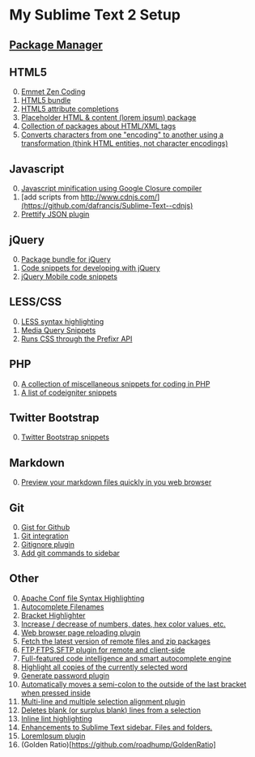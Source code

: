 My Sublime Text 2 Setup
==========

[Package Manager](https://github.com/wbond/sublime_package_control)
----------

HTML5
----------
0. [Emmet Zen Coding](https://github.com/sergeche/emmet-sublime)
1. [HTML5 bundle](https://github.com/mrmartineau/HTML5)
2. [HTML5 attribute completions](https://github.com/agibsonsw/HTMLAttributes)
3. [Placeholder HTML & content (lorem ipsum) package](https://github.com/mrmartineau/Placeholders)
4. [Collection of packages about HTML/XML tags](https://github.com/SublimeText/Tag)
5. [Converts characters from one "encoding" to another using a transformation (think HTML entities, not character encodings)](https://github.com/colinta/SublimeStringEncode)


Javascript
----------
0. [Javascript minification using Google Closure compiler](https://github.com/cgutierrez/JsMinifier)
1. [add scripts from http://www.cdnjs.com/](https://github.com/dafrancis/Sublime-Text--cdnjs)
2. [Prettify JSON plugin](https://github.com/dzhibas/SublimePrettyJson)


jQuery
----------
0. [Package bundle for jQuery](https://github.com/SublimeText/jQuery)
1. [Code snippets for developing with jQuery](https://github.com/aaronpowell/sublime-jquery-snippets)
2. [jQuery Mobile code snippets](https://github.com/devtellect/sublime-jquery-mobile-snippets)


LESS/CSS
----------
0. [LESS syntax highlighting](https://github.com/danro/LESS-sublime)
1. [Media Query Snippets](https://github.com/davezatch/Media-Query-Snippets)
2. [Runs CSS through the Prefixr API](https://github.com/wbond/sublime_prefixr)


PHP
----------
0. [A collection of miscellaneous snippets for coding in PHP](https://github.com/stuartherbert/sublime-phpsnippets)
1. [A list of codeigniter snippets](https://github.com/mpmont/ci-snippets)


Twitter Bootstrap
----------
0. [Twitter Bootstrap snippets](https://github.com/devtellect/sublime-twitter-bootstrap-snippets)


Markdown
----------
0. [Preview your markdown files quickly in you web browser](https://github.com/revolunet/sublimetext-markdown-preview)


Git
----------
0. [Gist for Github](https://github.com/condemil/Gist)
1. [Git integration](https://github.com/kemayo/sublime-text-2-git)
2. [Gitignore plugin](https://github.com/theadamlt/Sublime-Gitignore)
3. [Add git commands to sidebar](https://github.com/SublimeText/SideBarGit)


Other
----------

0. [Apache Conf file Syntax Highlighting](https://github.com/colinta/ApacheConf.tmLanguage)
1. [Autocomplete Filenames](https://github.com/BoundInCode/AutoFileName)
2. [Bracket Highlighter](https://github.com/facelessuser/BracketHighlighter)
3. [Increase / decrease of numbers, dates, hex color values, etc.](https://github.com/rmaksim/Sublime-Text-2-Inc-Dec-Value)
4. [Web browser page reloading plugin](https://github.com/dz0ny/LiveReload-sublimetext2)
5. [Fetch the latest version of remote files and zip packages](https://github.com/weslly/Nettuts-Fetch)
6. [FTP,FTPS,SFTP plugin for remote and client-side ](http://wbond.net/sublime_packages/sftp)
7. [Full-featured code intelligence and smart autocomplete engine](https://github.com/Kronuz/SublimeCodeIntel)
8. [Highlight all copies of the currently selected word](https://github.com/SublimeText/WordHighlight)
9. [Generate password plugin](https://github.com/mhau/GeneratePassword)
10. [Automatically moves a semi-colon to the outside of the last bracket when pressed inside](https://github.com/LewisW/SublimeAutoSemiColon)
11. [Multi-line and multiple selection alignment plugin](https://github.com/wbond/sublime_alignment)
12. [Deletes blank (or surplus blank) lines from a selection](https://github.com/NicholasBuse/sublime_DeleteBlankLines)
13. [Inline lint highlighting](https://github.com/SublimeLinter/SublimeLinter)
14. [Enhancements to Sublime Text sidebar. Files and folders.](https://github.com/titoBouzout/SideBarEnhancements)
15. [LoremIpsum plugin](https://github.com/billymoon/LoremIpsum)
16. (Golden Ratio)[https://github.com/roadhump/GoldenRatio]
